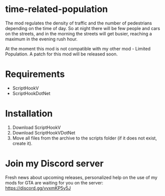 # time-related-population
The mod regulates the density of traffic and the number of pedestrians depending on the time of day. So at night there will be few people and cars on the streets, and in the morning the streets will get busier, reaching a maximum in the evening rush hour.

At the moment this mod is not compatible with my other mod - Limited Population. A patch for this mod will be released soon.

# Requirements
- ScriptHookV
- ScriptHookDotNet

# Installation
1. Download ScriptHookV
2. Download ScriptHookVDotNet
3. Move all files from the archive to the scripts folder (if it does not exist, create it).

# Join my Discord server
Fresh news about upcoming releases, personalized help on the use of my mods for GTA are waiting for you on the server: https://discord.gg/vvxmKP5y5J
